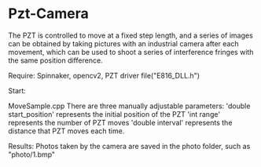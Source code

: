 # Pzt-Camera
The PZT is controlled to move at a fixed step length, and a series of images can be obtained by taking pictures with an industrial camera after each movement, which can be used to shoot a series of interference fringes with the same position difference.

Require:
Spinnaker, opencv2, PZT driver file("E816_DLL.h")

Start:

MoveSample.cpp
There are three manually adjustable parameters:
'double start_position' represents the initial position of the PZT
'int range' represents the number of PZT moves
'double interval' represents the distance that PZT moves each time.

Results:
Photos taken by the camera are saved in the photo folder, such as "photo/1.bmp"
